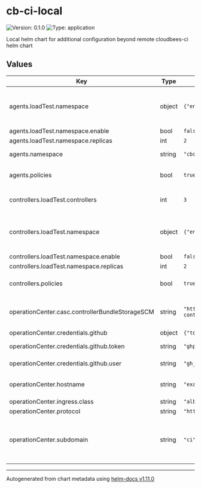 # cb-ci-local

![Version: 0.1.0](https://img.shields.io/badge/Version-0.1.0-informational?style=flat-square) ![Type: application](https://img.shields.io/badge/Type-application-informational?style=flat-square)

Local helm chart for additional configuration beyond remote cloudbees-ci helm chart

## Values

| Key | Type | Default | Description |
|-----|------|---------|-------------|
| agents.loadTest.namespace | object | `{"enable":false,"replicas":2}` | Deployment of stress pods in the agent namespace using kubeStresscheckPod |
| agents.loadTest.namespace.enable | bool | `false` | Activation flag |
| agents.loadTest.namespace.replicas | int | `2` | Number of replicas |
| agents.namespace | string | `"cbci-agents"` | Agents Namespace name |
| agents.policies | bool | `true` | Enable Limit Range and Resource Quoatas |
| controllers.loadTest.controllers | int | `3` | Number of Load Controllers for Performance Testing |
| controllers.loadTest.namespace | object | `{"enable":false,"replicas":2}` | Deployment of stress pods in the agent namespace using kubeStresscheckPod |
| controllers.loadTest.namespace.enable | bool | `false` | Activation flag |
| controllers.loadTest.namespace.replicas | int | `2` | Number of replicas |
| controllers.policies | bool | `true` | Enable Limit Range and Resource Quoatas |
| operationCenter.casc.controllerBundleStorageSCM | string | `"https://github.com/carlosrodlop/cb-casc-controllers.git"` | Location of CloudBees Bundle Storage for Controller |
| operationCenter.credentials.github | object | `{"token":"ghp_xxxxExampleToken","user":"gh_ExampleUser"}` | Github Secret pair |
| operationCenter.credentials.github.token | string | `"ghp_xxxxExampleToken"` | Github Secret for token |
| operationCenter.credentials.github.user | string | `"gh_ExampleUser"` | Github Secret for user |
| operationCenter.hostname | string | `"example.com"` | DNS zone (Eg: Route 53 in Hosted Zone in AWS) |
| operationCenter.ingress.class | string | `"alb"` | alb or nlb |
| operationCenter.protocol | string | `"https"` | http or https |
| operationCenter.subdomain | string | `"ci"` | Subdomain prefix used for all CloudBees CI applications (Operation Center and Controllers) |

----------------------------------------------
Autogenerated from chart metadata using [helm-docs v1.11.0](https://github.com/norwoodj/helm-docs/releases/v1.11.0)
